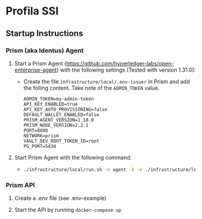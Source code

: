 # Profila SSI

## Startup Instructions

### Prism (aka Identus) Agent

1. Start a Prism Agent (https://github.com/hyperledger-labs/open-enterprise-agent) with the following settings (Tested with version 1.31.0):

    -   Create the file `infrastructure/local/.env-issuer` in Prism and add the folling content. Take note of the `ADMIN_TOKEN` value. 

        ```
        ADMIN_TOKEN=my-admin-token
        API_KEY_ENABLED=true
        API_KEY_AUTO_PROVISIONING=false
        DEFAULT_WALLET_ENABLED=false
        PRISM_AGENT_VERSION=1.18.0
        PRISM_NODE_VERSION=2.2.1
        PORT=8080
        NETWORK=prism
        VAULT_DEV_ROOT_TOKEN_ID=root
        PG_PORT=5434
        ```
2. Start Prism Agent with the following command:
    -   ```bash
        ./infrastructure/local/run.sh -n agent -b -e ./infrastructure/local/.env-tenant -p 8080 -d "$(ip addr show $(ip route show default | awk '/default/ {print $5}') | grep 'inet ' | awk '{print $2}' | cut -d/ -f1)"
        ````
        

### Prism API

1. Create a .env file (see .env-example)

2. Start the API by running `docker-compose up`